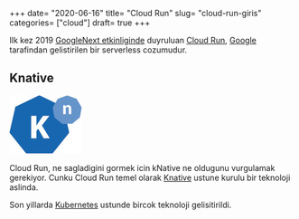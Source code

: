 +++
date= "2020-06-16"
title= "Cloud Run"
slug= "cloud-run-giris"
categories= ["cloud"]
draft= true
+++

Ilk kez 2019 [GoogleNext etkinliginde](https://twitter.com/steren/status/1115648277356077058) duyruluan [Cloud Run](https://cloud.google.com/run), [Google](https://cloud.google.com) tarafindan gelistirilen bir serverless cozumudur. 



## Knative

![knative](/images/knative.jpg#floatleft)

Cloud Run, ne sagladigini gormek icin kNative ne oldugunu vurgulamak gerekiyor. Cunku Cloud Run temel olarak [Knative](https://knative.dev/) ustune kurulu bir teknoloji aslinda.

Son yillarda [Kubernetes](https://kubernetes.io/) ustunde bircok teknoloji gelisitirildi.

